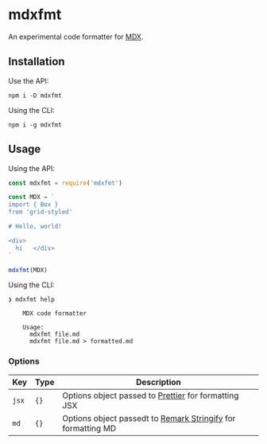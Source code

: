 # mdxfmt

An experimental code formatter for [MDX][mdx].

## Installation

Use the API:

```
npm i -D mdxfmt
```

Using the CLI:

```
npm i -g mdxfmt
```

## Usage

Using the API:

```js
const mdxfmt = require('mdxfmt')

const MDX = `
import { Box }
from 'grid-styled'

# Hello, world!

<div>
  hi   </div>
`

mdxfmt(MDX)
```

Using the CLI:

```
❯ mdxfmt help

    MDX code formatter

    Usage:
      mdxfmt file.md
      mdxfmt file.md > formatted.md
```

### Options

Key | Type | Description
--- | --- | ---
`jsx` | `{}` | Options object passed to [Prettier][prettier] for formatting JSX
`md` | `{}` | Options object passedt to [Remark Stringify][remark-stringify] for formatting MD

[mdx]: https://github.com/mdx-js/mdx
[prettier]: https://prettier.io/docs/en/options.html
[remark-stringify]: https://github.com/remarkjs/remark/tree/master/packages/remark-stringify#options
